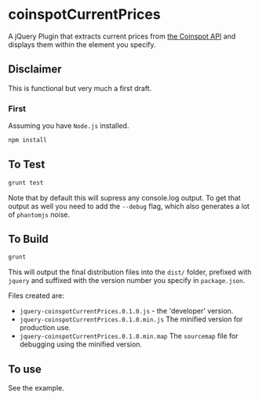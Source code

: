 coinspotCurrentPrices
=====================

A jQuery Plugin that extracts current prices from
[the Coinspot API](https://www.coinspot.com.au/api) and displays them within the element you specify.

## Disclaimer

This is functional but very much a first draft.

### First

Assuming you have `Node.js` installed.

```bash
npm install
```

## To Test

```bash
grunt test
```

Note that by default this will supress any console.log output.  To get that output as well you need to add the `--debug` flag, which also generates a lot of `phantomjs` noise.

## To Build

```bash
grunt
```

This will output the final distribution files into the `dist/` folder, prefixed with `jquery` and suffixed with the version number you specify in `package.json`.

Files created are:

* `jquery-coinspotCurrentPrices.0.1.0.js` - the 'developer' version.
* `jquery-coinspotCurrentPrices.0.1.0.min.js` The minified version for production use.
* `jquery-coinspotCurrentPrices.0.1.0.min.map` The `sourcemap` file for debugging using the minified version.

## To use

See the example.

